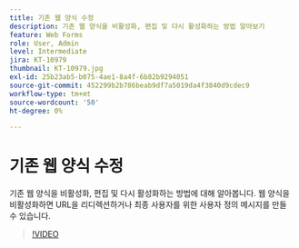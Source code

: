 ```yaml
---
title: 기존 웹 양식 수정
description: 기존 웹 양식을 비활성화, 편집 및 다시 활성화하는 방법 알아보기
feature: Web Forms
role: User, Admin
level: Intermediate
jira: KT-10979
thumbnail: KT-10979.jpg
exl-id: 25b23ab5-b075-4ae1-8a4f-6b82b9294051
source-git-commit: 452299b2b786beab9df7a5019da4f3840d9cdec9
workflow-type: tm+mt
source-wordcount: '50'
ht-degree: 0%

---
```


# 기존 웹 양식 수정

기존 웹 양식을 비활성화, 편집 및 다시 활성화하는 방법에 대해 알아봅니다. 웹 양식을 비활성화하면 URL을 리디렉션하거나 최종 사용자를 위한 사용자 정의 메시지를 만들 수 있습니다.

>[!VIDEO](https://video.tv.adobe.com/v/346677?quality=12&learn=on&hidetitle=true)
